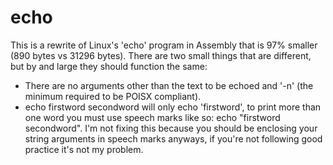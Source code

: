 echo
===
This is a rewrite of Linux's 'echo' program in Assembly that is 97% smaller (890 bytes vs 31296 bytes).
There are two small things that are different, but by and large they should function the same:
* There are no arguments other than the text to be echoed and '-n' (the minimum required to be POISX compliant).
* echo firstword secondword will only echo 'firstword', to print more than one word you must use speech marks like so: echo "firstword secondword". I'm not fixing this because you should be enclosing your string arguments in speech marks anyways, if you're not following good practice it's not my problem.
